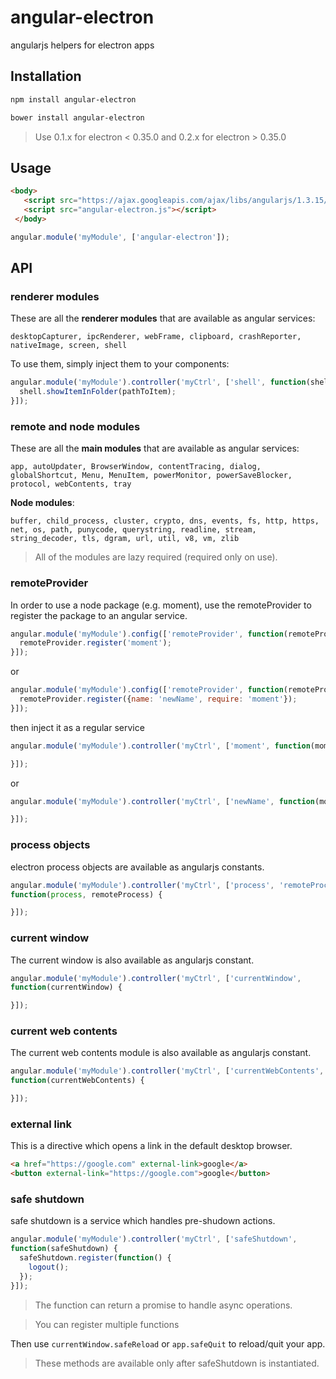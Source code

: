 # angular-electron

angularjs helpers for electron apps

## Installation

```bash
npm install angular-electron
```

```bash
bower install angular-electron
```

> Use 0.1.x for electron < 0.35.0 and 0.2.x for electron > 0.35.0

## Usage

```html
<body>
   <script src="https://ajax.googleapis.com/ajax/libs/angularjs/1.3.15/angular.min.js"></script>
   <script src="angular-electron.js"></script>
 </body>
```

```js
angular.module('myModule', ['angular-electron']);
```

## API

### renderer modules

These are all the **renderer modules** that are available as angular services:

`desktopCapturer, ipcRenderer, webFrame, clipboard, crashReporter, nativeImage, screen, shell`

To use them, simply inject them to your components:

```js
angular.module('myModule').controller('myCtrl', ['shell', function(shell) {
  shell.showItemInFolder(pathToItem);
}]);
```

### remote and node modules

These are all the **main modules** that are available as angular services:

`app, autoUpdater, BrowserWindow, contentTracing, dialog, globalShortcut, Menu, MenuItem, powerMonitor,
powerSaveBlocker, protocol, webContents, tray`

**Node modules**:

`buffer, child_process, cluster, crypto, dns, events, fs, http, https, net, os, path, punycode,
querystring, readline, stream, string_decoder, tls, dgram, url, util, v8, vm, zlib`

> All of the modules are lazy required (required only on use).

### remoteProvider

In order to use a node package (e.g. moment), use the remoteProvider to
register the package to an angular service.

```js
angular.module('myModule').config(['remoteProvider', function(remoteProvider) {
  remoteProvider.register('moment');
}]);
```

or

```js
angular.module('myModule').config(['remoteProvider', function(remoteProvider) {
  remoteProvider.register({name: 'newName', require: 'moment'});
}]);
```

then inject it as a regular service

```js
angular.module('myModule').controller('myCtrl', ['moment', function(moment) {

}]);
```

or

```js
angular.module('myModule').controller('myCtrl', ['newName', function(moment) {

}]);
```

### process objects

electron process objects are available as angularjs constants.

```js
angular.module('myModule').controller('myCtrl', ['process', 'remoteProcess',
function(process, remoteProcess) {

}]);
```

### current window

The current window is also available as angularjs constant.

```js
angular.module('myModule').controller('myCtrl', ['currentWindow',
function(currentWindow) {

}]);
```

### current web contents

The current web contents module is also available as angularjs constant.

```js
angular.module('myModule').controller('myCtrl', ['currentWebContents',
function(currentWebContents) {

}]);
```

### external link

This is a directive which opens a link in the default desktop browser.

```html
<a href="https://google.com" external-link>google</a>
<button external-link="https://google.com">google</button>
```

### safe shutdown

safe shutdown is a service which handles pre-shudown actions.

```js
angular.module('myModule').controller('myCtrl', ['safeShutdown',
function(safeShutdown) {
  safeShutdown.register(function() {
    logout();
  });
}]);
```

> The function can return a promise to handle async operations.

> You can register multiple functions

Then use `currentWindow.safeReload` or `app.safeQuit` to reload/quit your app.

> These methods are available only after safeShutdown is instantiated.
